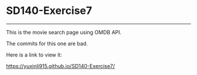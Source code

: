 # SD140-Exercise7
---
This is the movie search page using OMDB API.

The commits for this one are bad.

Here is a link to view it:

https://yuxinli915.github.io/SD140-Exercise7/
